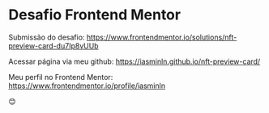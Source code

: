 # Desafio Frontend Mentor 


Submissão do desafio: https://www.frontendmentor.io/solutions/nft-preview-card-du7Ip8vUUb

Acessar página via meu github: https://iasminln.github.io/nft-preview-card/

Meu perfil no Frontend Mentor: https://www.frontendmentor.io/profile/iasminln

😊